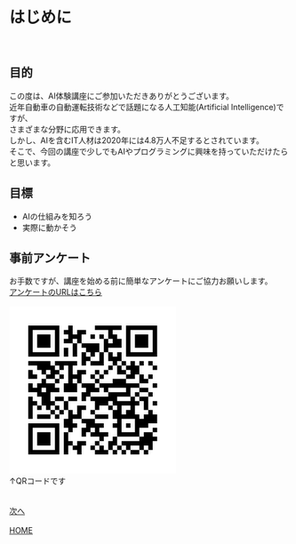 # はじめに

<br>

## 目的  

この度は、AI体験講座にご参加いただきありがとうございます。  
近年自動車の自動運転技術などで話題になる人工知能(Artificial Intelligence)ですが、  
さまざまな分野に応用できます。  
しかし、AIを含むIT人材は2020年には4.8万人不足するとされています。  
そこで、今回の講座で少しでもAIやプログラミングに興味を持っていただけたらと思います。

## 目標

- AIの仕組みを知ろう
- 実際に動かそう

## 事前アンケート

お手数ですが、講座を始める前に簡単なアンケートにご協力お願いします。  
[アンケートのURLはこちら](https://forms.gle/nyNzhnGN9upvq2Rf6)
<br>
<br>
![alt](first_ank.png)
<br>
↑QRコードです
<br>
<br>
<br>
[次へ](../02second/page.md)
<br>
<br>
[HOME](../index.md)
